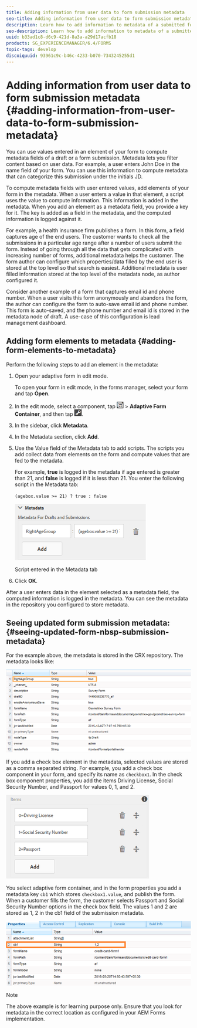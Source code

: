 ```yaml
---
title: Adding information from user data to form submission metadata
seo-title: Adding information from user data to form submission metadata
description: Learn how to add information to metadata of a submitted form with user provided data. 
seo-description: Learn how to add information to metadata of a submitted form with user provided data. 
uuid: b33ad1c8-d6c9-421d-8a3a-a29d17acfb18
products: SG_EXPERIENCEMANAGER/6.4/FORMS
topic-tags: develop
discoiquuid: 93961c9c-b46c-4233-b070-7343245255d1
---
```


# Adding information from user data to form submission metadata {#adding-information-from-user-data-to-form-submission-metadata}

You can use values entered in an element of your form to compute metadata fields of a draft or a form submission. Metadata lets you filter content based on user data. For example, a user enters John Doe in the name field of your form. You can use this information to compute metadata that can categorize this submission under the initials JD.

To compute metadata fields with user entered values, add elements of your form in the metadata. When a user enters a value in that element, a script uses the value to compute information. This information is added in the metadata. When you add an element as a metadata field, you provide a key for it. The key is added as a field in the metadata, and the computed information is logged against it.

For example, a health insurance firm publishes a form. In this form, a field captures age of the end users. The customer wants to check all the submissions in a particular age range after a number of users submit the form. Instead of going through all the data that gets complicated with increasing number of forms, additional metadata helps the customer. The form author can configure which properties/data filled by the end user is stored at the top level so that search is easiest. Additional metadata is user filled information stored at the top level of the metadata node, as author configured it.

Consider another example of a form that captures email id and phone number. When a user visits this form anonymously and abandons the form, the author can configure the form to auto-save email id and phone number. This form is auto-saved, and the phone number and email id is stored in the metadata node of draft. A use-case of this configuration is lead management dashboard.

## Adding form elements to metadata {#adding-form-elements-to-metadata}

Perform the following steps to add an element in the metadata:

1. Open your adaptive form in edit mode.

   To open your form in edit mode, in the forms manager, select your form and tap **Open**.
   
1. In the edit mode, select a component, tap ![](assets/field-level.png) &gt; **Adaptive Form Container**, and then tap ![](assets/cmppr.png).
1. In the sidebar, click **Metadata**.
1. In the Metadata section, click **Add**.
1. Use the Value field of the Metadata tab to add scripts. The scripts you add collect data from elements on the form and compute values that are fed to the metadata.

   For example, **true** is logged in the metadata if age entered is greater than 21, and **false** is logged if it is less than 21. You enter the following script in the Metadata tab:

   `(agebox.value >= 21) ? true : false`

   ![Metadata script](assets/add-element-metadata.png)

   Script entered in the Metadata tab

1. Click **OK**.

After a user enters data in the element selected as a metadata field, the computed information is logged in the metadata. You can see the metadata in the repository you configured to store metadata.

## Seeing updated form&nbsp;submission metadata: {#seeing-updated-form-nbsp-submission-metadata}

For the example above, the metadata is stored in the CRX repository. The metadata looks like:

![](assets/metadata-entry.png)

If you add a check box element in the metadata, selected values are stored as a comma separated string. For example, you add a check box component in your form, and specify its name as `checkbox1`. In the check box component properties, you add the items Driving License, Social Security Number, and Passport for values 0, 1, and 2.

![Storing multiple values from a check box](assets/checkbox-metadata.png)

You select adaptive form container, and in the form properties you add a metadata key `cb1` which stores `checkbox1.value`, and publish the form. When a customer fills the form, the customer selects Passport and Social Security Number options in the check box field. The values 1 and 2 are stored as 1, 2 in the cb1 field of the submission metadata.

![Metadata entry for multiple values selected in a checkbox field](assets/metadata-entry-1.png)

>[!NOTE]
>
>The above example is for learning purpose only. Ensure that you look for metadata in the correct location as configured in your AEM Forms implementation.

